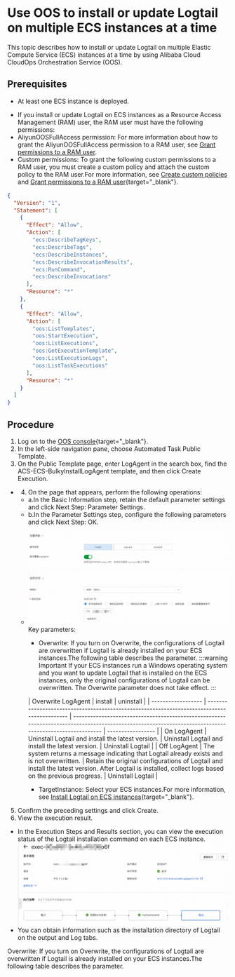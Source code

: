 # Use OOS to install or update Logtail on multiple ECS instances at a time

This topic describes how to install or update Logtail on multiple Elastic Compute Service (ECS) instances at a time by using Alibaba Cloud CloudOps Orchestration Service (OOS).

## Prerequisites

- At least one ECS instance is deployed.

* If you install or update Logtail on ECS instances as a Resource Access Management (RAM) user, the RAM user must have the following permissions:
* AliyunOOSFullAccess permission: For more information about how to grant the AliyunOOSFullAccess permission to a RAM user, see [Grant permissions to a RAM user](https://help.aliyun.com/zh/ram/user-guide/grant-permissions-to-the-ram-user?spm=a2c4g.11186623.0.i11).
* Custom permissions: To grant the following custom permissions to a RAM user, you must create a custom policy and attach the custom policy to the RAM user.For more information, see [Create custom policies](https://help.aliyun.com/zh/ram/user-guide/create-a-custom-policy?spm=a2c4g.11186623.0.i17) and [Grant permissions to a RAM user](https://help.aliyun.com/zh/ram/user-guide/grant-permissions-to-the-ram-user?spm=a2c4g.11186623.0.i18){target="\_blank"}.

```json
{
  "Version": "1",
  "Statement": [
    {
      "Effect": "Allow",
      "Action": [
        "ecs:DescribeTagKeys",
        "ecs:DescribeTags",
        "ecs:DescribeInstances",
        "ecs:DescribeInvocationResults",
        "ecs:RunCommand",
        "ecs:DescribeInvocations"
      ],
      "Resource": "*"
    },
    {
      "Effect": "Allow",
      "Action": [
        "oos:ListTemplates",
        "oos:StartExecution",
        "oos:ListExecutions",
        "oos:GetExecutionTemplate",
        "oos:ListExecutionLogs",
        "oos:ListTaskExecutions"
      ],
      "Resource": "*"
    }
  ]
}
```

## Procedure

1.  Log on to the [OOS console](https://account.aliyun.com/login/login.htm?oauth_callback=https%3A%2F%2Foos.console.aliyun.com%2F%3Fspm%3Da2c4g.11186623.0.0.69233028xdubSL&lang=zh){target="\_blank"}.
2.  In the left-side navigation pane, choose Automated Task Public Template.
3.  On the Public Template page, enter LogAgent in the search box, find the ACS-ECS-BulkyInstallLogAgent template, and then click Create Execution.

- 4. On the page that appears, perform the following operations:

  - a.In the Basic Information step, retain the default parameter settings and click Next Step: Parameter Settings.
  - b.In the Parameter Settings step, configure the following parameters and click Next Step: OK.

  * ![image.png](./img/oss1.png)
    Key parameters:

    - Overwrite: If you turn on Overwrite, the configurations of Logtail are overwritten if Logtail is already installed on your ECS instances.The following table describes the parameter.
      :::warning
      Important If your ECS instances run a Windows operating system and you want to update Logtail that is installed on the ECS instances, only the original configurations of Logtail can be overwritten. The Overwrite parameter does not take effect.
      :::

    | Overwrite LogAgent | install                                                                                     | uninstall                                                                                                                                              |
    | ------------------ | ------------------------------------------------------------------------------------------- | ------------------------------------------------------------------------------------------------------------------------------------------------------ | ----------------- |
    | On LogAgent        | Uninstall Logtail and install the latest version.                                           | Uninstall Logtail and install the latest version.                                                                                                      | Uninstall Logtail |
    | Off LogAgent       | The system returns a message indicating that Logtail already exists and is not overwritten. | Retain the original configurations of Logtail and install the latest version. After Logtail is installed, collect logs based on the previous progress. | Uninstall Logtail |

    - TargetInstance: Select your ECS instances.For more information, see [Install Logtail on ECS instances](https://help.aliyun.com/zh/sls/user-guide/install-logtail-on-ecs-instances?spm=a2c4g.11186623.0.i3#table-pf1-ty1-5qj){target="\_blank"}.

5. Confirm the preceding settings and click Create.
6. View the execution result.

- In the Execution Steps and Results section, you can view the execution status of the Logtail installation command on each ECS instance.
  ![image.png](./img/oss2.png)
- You can obtain information such as the installation directory of Logtail on the output and Log tabs.

Overwrite: If you turn on Overwrite, the configurations of Logtail are overwritten if Logtail is already installed on your ECS instances.The following table describes the parameter.
